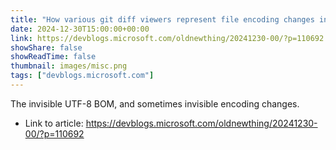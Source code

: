 ```yaml
---
title: "How various git diff viewers represent file encoding changes in pull requests"
date: 2024-12-30T15:00:00+00:00
link: https://devblogs.microsoft.com/oldnewthing/20241230-00/?p=110692
showShare: false
showReadTime: false
thumbnail: images/misc.png
tags: ["devblogs.microsoft.com"]
---
```

The invisible UTF-8 BOM, and sometimes invisible encoding changes.

- Link to article: https://devblogs.microsoft.com/oldnewthing/20241230-00/?p=110692